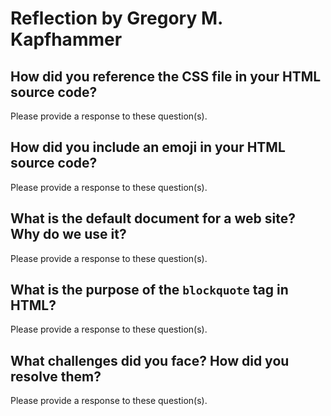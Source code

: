 # Reflection by Gregory M. Kapfhammer

## How did you reference the CSS file in your HTML source code?

Please provide a response to these question(s).

## How did you include an emoji in your HTML source code?

Please provide a response to these question(s).

## What is the default document for a web site? Why do we use it?

Please provide a response to these question(s).

## What is the purpose of the `blockquote` tag in HTML?

Please provide a response to these question(s).

## What challenges did you face? How did you resolve them?

Please provide a response to these question(s).
